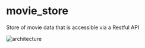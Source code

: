 # movie_store
 Store of movie data that is accessible via a Restful API
 
 
![architecture](https://user-images.githubusercontent.com/15120809/233940571-340c8bdc-3a2e-4255-a120-028feaa06d57.png)
